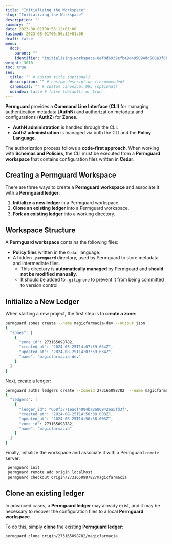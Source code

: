 ```yaml
---
title: "Initializing the Workspace"
slug: "Initializing the Workspace"
description: ""
summary: ""
date: 2023-08-01T00:56:12+01:00
lastmod: 2023-08-01T00:56:12+01:00
draft: false
menu:
  docs:
    parent: ""
    identifier: "initializing-workspace-8ef0d6939efb49d495094dd500a3f6bb"
weight: 3010
toc: true
seo:
  title: "" # custom title (optional)
  description: "" # custom description (recommended)
  canonical: "" # custom canonical URL (optional)
  noindex: false # false (default) or true
---
```

**Permguard** provides a **Command Line Interface (CLI)** for managing authentication metadata (**AuthN**)
and authorization metadata and configurations (**AuthZ**) for **Zones**.

- **AuthN administration** is handled through the CLI.
- **AuthZ administration** is managed via both the CLI and the **Policy Language**.

The authorization process follows a **code-first approach**.
When working with **Schemas and Policies**, the CLI must be executed from a **Permguard workspace**
that contains configuration files written in **Cedar**.

## Creating a Permguard Workspace

There are three ways to create a **Permguard workspace** and associate it with a **Permguard ledger**:

1. **Initialize a new ledger** in a Permguard workspace.
2. **Clone an existing ledger** into a Permguard workspace.
3. **Fork an existing ledger** into a working directory.

## Workspace Structure

A **Permguard workspace** contains the following files:

- **Policy files** written in the `Cedar` language.
- A hidden **`.permguard`** directory, used by Permguard to store metadata and intermediate files.
  - This directory is **automatically managed** by Permguard and **should not be modified manually**.
  - It should be added to `.gitignore` to prevent it from being committed to version control.

## Initialize a New Ledger

When starting a new project, the first step is to **create a zone**:

```bash
permguard zones create --name magicfarmacia-dev --output json
{
  "zones": [
    {
      "zone_id": 273165098782,
      "created_at": "2024-08-25T14:07:59.634Z",
      "updated_at": "2024-08-25T14:07:59.634Z",
      "name": "magicfarmacia-dev"
    }
  ]
}
```

Next, create a ledger:

```bash
permguard authz ledgers create --zoneid 273165098782  --name magicfarmacia --output json
{
  "ledgers": [
    {
      "ledger_id": "668f3771eacf4094ba8a80942ea5fd3f",
      "created_at": "2024-08-25T14:50:38.003Z",
      "updated_at": "2024-08-25T14:50:38.003Z",
      "zone_id": 273165098782,
      "name": "magicfarmacia"
    }
  ]
}
```

Finally, initialize the workspace and associate it with a Permguard `remote` server:

```bash
 permguard init
 permguard remote add origin localhost
 permguard checkout origin/273165098782/magicfarmacia
```

## Clone an existing ledger

In advanced cases, a **Permguard ledger** may already exist, and it may be necessary to recover the configuration files to a local **Permguard workspace**.

To do this, simply **clone** the existing **Permguard ledger**:

```bash
permguard clone origin/273165098782/magicfarmacia
```
